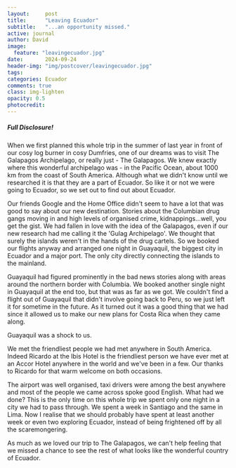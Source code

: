 ```yaml
---
layout:     post
title:      "Leaving Ecuador"
subtitle:   "...an opportunity missed."
active: journal
author: David
image:
  feature: "leavingecuador.jpg"
date:       2024-09-24
header-img: "img/postcover/leavingecuador.jpg"
tags: 
categories: Ecuador
comments: true
class: img-lighten 
opacity: 0.5
photocredit:
---
```


##### Full Disclosure! #####

When we first planned this whole trip in the summer of last year in front of our cosy log burner in cosy Dumfries, one of our dreams was to visit The Galapagos Archipelago, or really just - The Galapagos. We knew exactly where this wonderful archipelago was - in the Pacific Ocean, about 1000 km from the coast of South America. Although what we didn't know  until we researched it is that they are a part of Ecuador. So like it or not we were going to Ecuador, so we set out to find out about Ecuador.

Our friends Google and the Home Office didn't seem to have a lot that was good to say about our new destination. Stories about the Columbian drug gangs moving in and high levels of organised crime, kidnappings...well, you get the gist. We had fallen in love with the idea of the Galapagos, even if our new research had me calling it the 'Gulag Archipelago'. We thought that surely the islands weren't in the hands of the drug cartels. So we booked our flights anyway and arranged one night in Guayaquil, the biggest city in Ecuador and a major port. The only city directly connecting the islands to the mainland.

Guayaquil had figured prominently in the bad news stories along with areas around the northern border with Columbia. We booked another single night in Guayaquil at the end too, but that was as far as we got. We couldn't find a flight out of Guayaquil that didn't involve going back to Peru, so we just left it for sometime in the future. As it turned out it was a good thing that we had since it allowed us to make our new plans for Costa Rica when they came along.

Guayaquil was a shock to us.

We met the friendliest people we had met anywhere in South America. Indeed Ricardo at the Ibis Hotel is the friendliest person we have ever met at an Accor Hotel anywhere in the world and we've been in a few. Our thanks to Ricardo for that warm welcome on both occasions.

The airport was well organised, taxi drivers were among the best anywhere and most of the people we came across spoke good English. What had we done? This is the only time on this whole trip we spent only one night in a city we had to pass through. We spent a week in Santiago and the same in Lima. Now I realise that we should probably have spent at least another week or even two exploring Ecuador, instead of being frightened off by all the scaremongering.

As much as we loved our trip to The Galapagos, we can't help feeling that we missed a chance to see the rest of what looks like the wonderful country of Ecuador.

  










